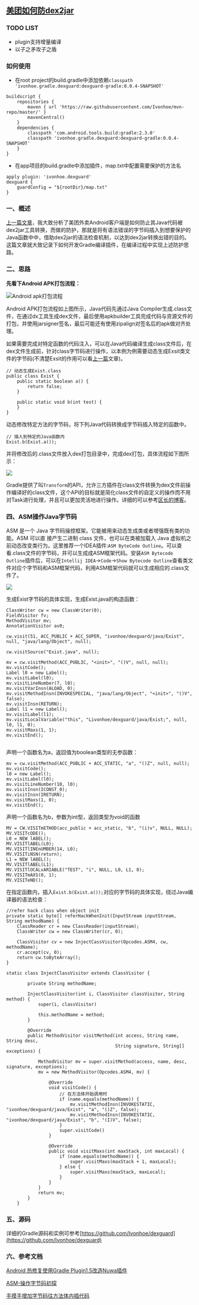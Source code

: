 [美团如何防dex2jar](https://ivonhoe.github.io/2017/02/09/%E7%BE%8E%E5%9B%A2%E5%A6%82%E4%BD%95%E9%98%B2dex2jar/)
---

### TODO LIST

- plugin支持增量编译
- 以子之矛攻子之盾


### 如何使用
- 在root project的build.gradle中添加依赖`classpath 'ivonhoe.gradle.dexguard:dexguard-gradle:0.0.4-SNAPSHOT'`

```
buildscript {
    repositories {
        maven { url 'https://raw.githubusercontent.com/Ivonhoe/mvn-repo/master/' }
        mavenCentral()
    }
    dependencies {
        classpath 'com.android.tools.build:gradle:2.3.0'
        classpath 'ivonhoe.gradle.dexguard:dexguard-gradle:0.0.4-SNAPSHOT'
    }
}
```
- 在app项目的build.gradle中添加插件，map.txt中配置需要保护的方法名

```
apply plugin: 'ivonhoe.dexguard'
dexguard {
    guardConfig = "${rootDir}/map.txt"
}
```


### 一、概述
[上一篇文章](https://ivonhoe.github.io/2017/02/09/%E7%BE%8E%E5%9B%A2%E5%A6%82%E4%BD%95%E9%98%B2dex2jar/)，我大致分析了美团外卖Android客户端是如何防止其Java代码被dex2jar工具转换，而做的防护，那就是将有语法错误的字节码插入到想要保护的Java函数中中，借助dex2jar的语法检查机制，以达到dex2jar转换出错的目的。这篇文章就大致记录下如何开发Gradle编译插件，在编译过程中实现上述防护思路。

### 二、思路
**先看下Android APK打包流程：**

<!--more-->

![Android apk打包流程](https://ivonhoe.github.io/res/dexguard/dexguard4.jpeg)

Android APK打包流程如上图所示，Java代码先通过Java Compiler生成.class文件，在通过dx工具生成dex文件，最后使用apkbuilder工具完成代码与资源文件的打包，并使用jarsigner签名，最后可能还有使用zipalign对签名后的apk做对齐处理。

如果需要完成对特定函数的代码注入，可以在Java代码编译生成class文件后，在dex文件生成前，针对class字节码进行操作，以本例为例需要动态生成Exsit类文件的字节码(不清楚Exsit的作用可以看[上一篇](https://ivonhoe.github.io/2017/02/13/Android%E5%AE%89%E5%85%A8%E4%B9%8B---%E7%BE%8E%E5%9B%A2%E9%98%B2dex2jar%E5%8E%9F%E7%90%86/)文章)。

```
// 动态生成Exist.class
public class Exist {
    public static boolean a() {
        return false;
    }

    public static void b(int test) {
    }
}
```
动态修改特定方法的字节码，将下列Java代码转换成字节码插入特定的函数中。

```
// 插入到特定的Java函数内
Exist.b(Exist.a());
```

并将修改后的.class文件放入dex打包目录中，完成dex打包，具体流程如下图所示：

![](https://ivonhoe.github.io/res/dexguard/dexguard5.png)

Gradle提供了叫`Transform`的API，允许三方插件在class文件转换为dex文件前操作编译好的class文件，这个API的目标就是简化class文件的自定义的操作而不用对Task进行处理，并且可以更加灵活地进行操作。详细的可以参考[区长的博客](http://blog.csdn.net/sbsujjbcy/article/details/50839263)。

### 四、ASM操作Java字节码
ASM 是一个 Java 字节码操控框架。它能被用来动态生成类或者增强既有类的功能。ASM 可以直
接产生二进制 class 文件，也可以在类被加载入 Java 虚拟机之前动态改变类行为。这里推荐一个IDEA插件:`ASM ByteCode Outline`。可以查看.class文件的字节码，并可以生成成ASM框架代码。安装`ASM Bytecode Outline`插件后，可以在`Intellij IDEA`->`Code`->`Show Bytecode Outline`查看类文件对应个字节码和ASM框架代码，利用ASM框架代码就可以生成相应的.class文件了。

![](https://ivonhoe.github.io/res/dexguard/dexguard3.png)


生成Exist字节码的具体实现，生成Exist.java的构造函数：

```
ClassWriter cw = new ClassWriter(0);
FieldVisitor fv;
MethodVisitor mv;
AnnotationVisitor av0;

cw.visit(51, ACC_PUBLIC + ACC_SUPER, "ivonhoe/dexguard/java/Exist", null, "java/lang/Object", null);

cw.visitSource("Exist.java", null);

mv = cw.visitMethod(ACC_PUBLIC, "<init>", "()V", null, null);
mv.visitCode();
Label l0 = new Label();
mv.visitLabel(l0);
mv.visitLineNumber(7, l0);
mv.visitVarInsn(ALOAD, 0);
mv.visitMethodInsn(INVOKESPECIAL, "java/lang/Object", "<init>", "()V", false);
mv.visitInsn(RETURN);
Label l1 = new Label();
mv.visitLabel(l1);
mv.visitLocalVariable("this", "Livonhoe/dexguard/java/Exist;", null, l0, l1, 0);
mv.visitMaxs(1, 1);
mv.visitEnd();
        
```

声明一个函数名为a，返回值为boolean类型的无参函数：

```
mv = cw.visitMethod(ACC_PUBLIC + ACC_STATIC, "a", "()Z", null, null);
mv.visitCode();
l0 = new Label();
mv.visitLabel(l0);
mv.visitLineNumber(10, l0);
mv.visitInsn(ICONST_0);
mv.visitInsn(IRETURN);
mv.visitMaxs(1, 0);
mv.visitEnd();
```

声明一个函数名为b，参数为int型，返回类型为void的函数

```    
MV = CW.VISITmETHOD(acc_public + acc_static, "b", "(i)v", NULL, NULL);
MV.VISITcODE();
L0 = NEW lABEL();
MV.VISITlABEL(L0);
MV.VISITlINEnUMBER(14, L0);
MV.VISITiNSN(return);
L1 = NEW lABEL();
MV.VISITlABEL(L1);
MV.VISITlOCALvARIABLE("TEST", "i", NULL, L0, L1, 0);
MV.VISITmAXS(0, 1);
MV.VISITeND();
```

在指定函数内，插入`Exist.b(Exist.a());`对应的字节码的具体实现，绕过Java编译器的语法检查：

```
//refer hack class when object init
private static byte[] referHackWhenInit(InputStream inputStream, String methodName) {
    ClassReader cr = new ClassReader(inputStream);
    ClassWriter cw = new ClassWriter(cr, 0);

    ClassVisitor cv = new InjectCassVisitor(Opcodes.ASM4, cw, methodName);
    cr.accept(cv, 0);
    return cw.toByteArray();
}
```


```
static class InjectClassVisitor extends ClassVisitor {

        private String methodName;

        InjectClassVisitor(int i, ClassVisitor classVisitor, String method) {
            super(i, classVisitor)

            this.methodName = method;
        }

        @Override
        public MethodVisitor visitMethod(int access, String name, String desc,
                                         String signature, String[] exceptions) {

            MethodVisitor mv = super.visitMethod(access, name, desc, signature, exceptions);
            mv = new MethodVisitor(Opcodes.ASM4, mv) {

                @Override
                void visitCode() {
                    // 在方法体开始调用时
                    if (name.equals(methodName)) {
                        mv.visitMethodInsn(INVOKESTATIC, "ivonhoe/dexguard/java/Exist", "a", "()Z", false);
                        mv.visitMethodInsn(INVOKESTATIC, "ivonhoe/dexguard/java/Exist", "b", "(I)V", false);
                    }
                    super.visitCode()
                }

                @Override
                public void visitMaxs(int maxStack, int maxLocal) {
                    if (name.equals(methodName)) {
                        super.visitMaxs(maxStack + 1, maxLocal);
                    } else {
                        super.visitMaxs(maxStack, maxLocal);
                    }
                }
            }
            return mv;
        }
    }
```
### 五、源码
详细的Gradle源码和实例可参考[https://github.com/Ivonhoe/dexguard](https://github.com/Ivonhoe/dexguard)

### 六、参考文档

[Android 热修复使用Gradle Plugin1.5改造Nuwa插件](http://blog.csdn.net/sbsujjbcy/article/details/50839263)

[ASM-操作字节码初探](http://www.wangyuwei.me/2017/01/20/ASM-%E6%93%8D%E4%BD%9C%E5%AD%97%E8%8A%82%E7%A0%81%E5%88%9D%E6%8E%A2/)

[手摸手增加字节码往方法体内插代码](https://www.diycode.cc/topics/581)

